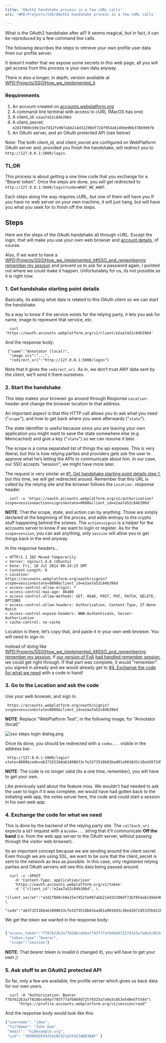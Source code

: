 ```yaml
---
title: 'OAuth2 handshake process in a few cURL calls'
uri: 'WPD:Projects/SSO/OAuth2 handshake process in a few cURL calls'

---
```

What is the OAuth2 handshake after all? It seems magical, but in fact, it can be reproduced by a few command line calls.

The following describes the steps to retrieve your own profile user data from our profile server.

It doesn’t matter that we expose some secrets in this web page, all you will get access from this process is your own data anyway.

There is also a longer, in depth, version available at [WPD:Projects/SSO/How\_we\_implemented\_it](/WPD:Projects/SSO/How_we_implemented_it)

### Requirements

1.  An account created on [accounts.webplatform.org](https://accounts.webplatform.org/)
2.  A command-line terminal with access to cURL (MacOS has one)
3.  A client\_id: `e2aa7a52c84b396d`
4.  A client\_secret: `e2d1f060cb9e15e7452fe907abb214d32290df72bf954a6149de966378b996fb`
5.  An OAuth server, and an OAuth protected API (see below)

Note: The both client\_id, and client\_secret are configured on WebPlatform OAuth server and, provided you finish the handshake, will redirect you to `http://127.0.0.1:5000/login`.

### TL;DR

This process is about getting a one time code that you exchange for a "Bearer token". Once the steps are done, you will get redirected to `http://127.0.0.1:5000/login?code=WHAT_WE_WANT`.

Each steps along the way requires cURL, but one of them will have you If you have no web server on your own machine, it will just hang, but will have you what you seek for to finish off the steps.

## Steps

Here are the steps of the OAuth handshake all through cURL. Except the login, that will make you use your own web browser and [account details](https://accounts.webplatform.org/), of course.

Also, if we want to have a [WPD:Projects/SSO/How\_we\_implemented\_it\#SSO\_and\_remembering remember my session](/WPD:Projects/SSO/How_we_implemented_it#SSO_and_remembering_remember_my_session) and prevent us to ask for a password again, I pointed out where we could make it happen. Unfortunately for us, its not possible as it is right now.

### 1. Get handshake starting point details

Basically, its asking what data is related to this OAuth client so we can start the handshake.

Its a way to know if the service exists for the relying party, it lets you ask for name, image to represent that service, etc.

```
  curl 'https://oauth.accounts.webplatform.org/v1/client/e2aa7a52c84b396d'
```

 And the response body:

```
 {"name":"Annotator (local)",
  "image_uri":"...",
  "redirect_uri":"http://127.0.0.1:5000/login"}
```

 Note that it gives the `redirect_uri`. As in, we don’t trust ANY data sent by the client, we’ll send it there ourselves.

### 2. Start the handshake

This step makes your browser go around through Response `Location: ` header and change the browser location to that address.

An important aspect is that this HTTP call allows you to ask what you need ("`scope`"), and how to get back where you were afterwards ("`state`").

The state identifier is useful because since you are leaving your own application you might want to save the state somewhere else (e.g. Memcached) and give a key ("`state`") so we can resume it later.

The scope is a coma separated list of things the api exposes. This is very liberal, but this is how relying parties and providers gets ask the user to approve what he’s letting the APIs to communicate about him. In our case, our SSO accepts "session", we might have more later.

The request is very similar as [\#1. Get handshake starting point details step 1](#1._Get_handshake_starting_point_details_step_1), but this time, we will get redirected around. Remember that this URL is called by the relying site and the browser follows the `Location:` response header.

```
  curl -v 'https://oauth.accounts.webplatform.org/v1/authorization?scope=session&action=signin&state=8888&client_id=e2aa7a52c84b396d'
```

**NOTE**: That the scope, state, and action can by anything. Those are simply declared at the beginning of the proces, and adds entropy to the crypto stuff happening behind the scenes. The `action=signin` is a helper for the accounts server to know if we want to login or register. As for the `scope=session`, you can ask anything, only `session` will allow you to get things back in the end anyway.

In the response headers...

```
< HTTP/1.1 302 Moved Temporarily
< Server: nginx/1.4.6 (Ubuntu)
< Date: Fri, 18 Jul 2014 00:14:23 GMT
< Content-Length: 0
< Location:
https://accounts.webplatform.org/oauth/signin?scope=session&state=8888&client_id=e2aa7a52c84b396d
< access-control-allow-origin: *
< access-control-max-age: 86400
< access-control-allow-methods: GET, HEAD, POST, PUT, PATCH, DELETE, OPTIONS
< access-control-allow-headers: Authorization, Content-Type, If-None-Match
< access-control-expose-headers: WWW-Authenticate, Server-Authorization
< cache-control: no-cache
```

 Location is there, let’s copy that, and paste it in your own web browser. You will need to sign-in.

Instead of doing like [WPD:Projects/SSO/How\_we\_implemented\_it\#SSO\_and\_remembering remember my session](/WPD:Projects/SSO/How_we_implemented_it#SSO_and_remembering_remember_my_session), if [our version of FxA](http://docs.webplatform.org/wiki/WPD:Projects/SSO/Adapt_Firefox_Accounts_for_WebPlatform) [had handled remember session](http://docs.webplatform.org/wiki/WPD:Projects/SSO/Improvements_roadmap#Leveraging_completely_OAuth2), we could get right through. If that part was complete, it would "remember" you signed in already and we would already get to [\#4. Exchange the code for what we need](#4._Exchange_the_code_for_what_we_need) with a code in hand!

### 3. Go to the Location and ask the code

Use your web browser, and sign in.

     https://accounts.webplatform.org/oauth/signin?scope=session&state=8888&client_id=e2aa7a52c84b396d

**NOTE**: Replace "WebPlatform Test", in the following image, for "Annotator (local)"

![sso steps login dialog.png](/WPD/assets/public/3/31/sso_steps_login_dialog.png)

 Once its done, you should be redirected with a `code=...` visible in the address bar:

     http://127.0.0.1:5000/login?state=8888&code=a6373251b8a61808633cfe32f3518b01bad01a9010d3c18ed2072d5335b421bb

**NOTE**: The code is no longer valid (its a one time, remember), you will have to get your own.

Like previously said about the feature miss. We wouldn’t had needed to ask the user to login if it was complete, we would have had gotten back to the initiating web app, the notes server here, the code and could start a session in his own web app.

### 4. Exchange the code for what we need

This is done by the backend of the relying party site. The `callback_uri` expects a `GET` request with a `&code=...` string that it’ll communicate **Off the band** (i.e. from the web app server to the OAuth server, without passing through the visitor web browser).

Its an important concept because we are sending around the client secret. Even though we are using SSL, we want to be sure that the client\_secret is sent to the network as less as possible. In this case, only registered relying parties and OAuth servers will see this data being passed around.

```
  curl -v -XPOST
    -H 'Content-Type: application/json'
    'https://oauth.accounts.webplatform.org/v1/token'
    -d '{"client_id":"e2aa7a52c84b396d", \
        "client_secret":"e2d1f060cb9e15e7452fe907abb214d32290df72bf954a6149de966378b996fb", \
         "code":"a6373251b8a61808633cfe32f3518b01bad01a9010d3c18ed2072d5335b421bb"}'
```

We get the token we wanted in the response body:

``` js

{"access_token":"f787622b3a7f818bceb9a7793f77afb669d72579325a7a9a3c853e540e5f5544",
  "token_type":"bearer",
  "scope":"session"}
```

**NOTE**: That bearer token is invalid (i changed it), you will have to get your own ;)

### 5. Ask stuff to an OAuth2 protected API

So far, only a few are available, the profile server which gives us back data for our own users.

```
  curl -H "Authorization: Bearer f787622b3a7f818bceb9a7793f77afb669d72579325a7a9a3c853e540e5f5544"\
      "https://profile.accounts.webplatform.org/v1/session/read"
```

 And the response body would look like this:

``` js
{"username": "jdoe",
 "fullName": "John Doe",
 "email": "hi@example.org",
 "uid": "3E09D6DF843341BC921A25423AB83BAF" }
```
